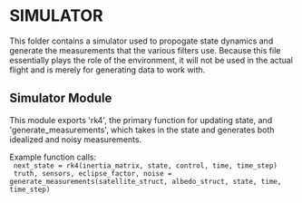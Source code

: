 # SIMULATOR
This folder contains a simulator used to propogate state dynamics and generate the measurements that the various filters use. Because this file essentially plays the role of the environment, it will not be used in the actual flight and is merely for generating data to work with. 

## Simulator Module 
This module exports 'rk4', the primary function for updating state, and 'generate_measurements', which takes in the state and generates 
both idealized and noisy measurements.

Example function calls:   
``` next_state = rk4(inertia_matrix, state, control, time, time_step)```   
``` truth, sensors, eclipse_factor, noise = generate_measurements(satellite_struct, albedo_struct, state, time, time_step)```   

